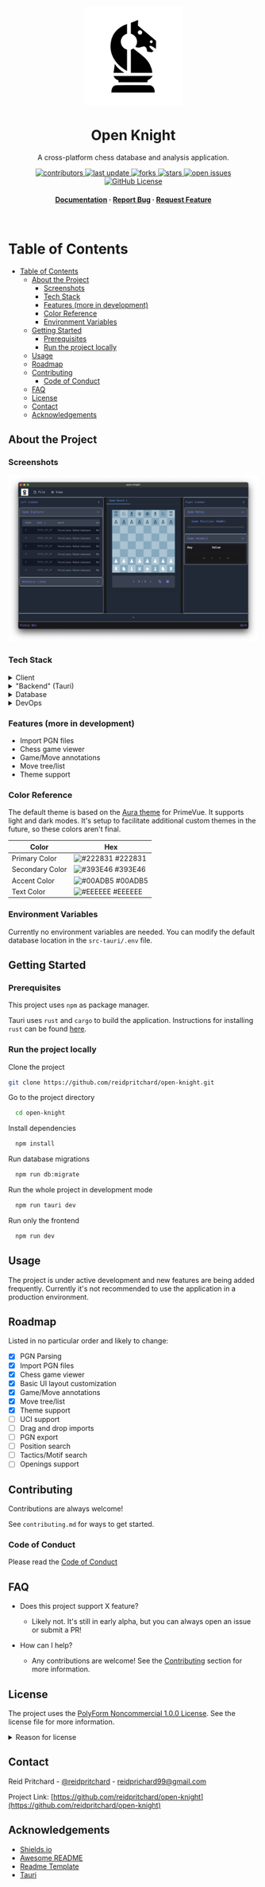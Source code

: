 <div align="center">

  <img src="docs/assets/logo.png" alt="logo" width="200" height="auto" />
  <h1>Open Knight</h1>
  
  <p>
    A cross-platform chess database and analysis application.
  </p>
  
<!-- Badges -->
<p>
  <a href="https://github.com/reidpritchard/open-knight/graphs/contributors">
    <img src="https://img.shields.io/github/contributors/reidpritchard/open-knight" alt="contributors" />
  </a>
  <a href="">
    <img src="https://img.shields.io/github/last-commit/reidpritchard/open-knight" alt="last update" />
  </a>
  <a href="https://github.com/reidpritchard/open-knight/network/members">
    <img src="https://img.shields.io/github/forks/reidpritchard/open-knight" alt="forks" />
  </a>
  <a href="https://github.com/reidpritchard/open-knight/stargazers">
    <img src="https://img.shields.io/github/stars/reidpritchard/open-knight" alt="stars" />
  </a>
  <a href="https://github.com/reidpritchard/open-knight/issues/">
    <img src="https://img.shields.io/github/issues/reidpritchard/open-knight" alt="open issues" />
  </a>
  <a href="https://github.com/reidpritchard/open-knight/blob/main/docs/LICENSE">
    <img alt="GitHub License" src="https://img.shields.io/github/license/reidpritchard/open-knight">
  </a>
</p>

<h4>
    <a href="https://github.com/reidpritchard/open-knight">Documentation</a>
  <span> · </span>
    <a href="https://github.com/reidpritchard/open-knight/issues/">Report Bug</a>
  <span> · </span>
    <a href="https://github.com/reidpritchard/open-knight/issues/">Request Feature</a>
  </h4>
</div>

<br />

<!-- Table of Contents -->
# Table of Contents

<!-- @import "[TOC]" {cmd="toc" depthFrom=1 depthTo=6 orderedList=false} -->

<!-- code_chunk_output -->

- [Table of Contents](#table-of-contents)
  - [About the Project](#about-the-project)
    - [Screenshots](#screenshots)
    - [Tech Stack](#tech-stack)
    - [Features (more in development)](#features-more-in-development)
    - [Color Reference](#color-reference)
    - [Environment Variables](#environment-variables)
  - [Getting Started](#getting-started)
    - [Prerequisites](#prerequisites)
    - [Run the project locally](#run-the-project-locally)
  - [Usage](#usage)
  - [Roadmap](#roadmap)
  - [Contributing](#contributing)
    - [Code of Conduct](#code-of-conduct)
  - [FAQ](#faq)
  - [License](#license)
  - [Contact](#contact)
  - [Acknowledgements](#acknowledgements)

<!-- /code_chunk_output -->

<!-- About the Project -->
## About the Project

<!-- Screenshots -->
### Screenshots

<div align="center">
  <img src="docs/assets/UI-Nov29-2024.png" alt="Screenshot of the current Open Knight UI" />
</div>

<!-- TechStack -->
### Tech Stack

<details>
  <summary>Client</summary>
  <ul>
    <li><a href="https://www.typescriptlang.org/">Typescript</a></li>
    <li><a href="https://vuejs.org/">Vue.js</a></li>
    <li><a href="https://tailwindcss.com/">TailwindCSS</a></li>
    <li><a href="https://primevue.org/">PrimeVue Components</a></li>
  </ul>
</details>

<details>
  <summary>"Backend" (Tauri)</summary>
  <ul>
    <li><a href="https://www.rust-lang.org/">Rust</a></li>
    <li><a href="https://diesel.rs/">Diesel</a></li>
  </ul>
</details>

<details>
<summary>Database</summary>
  <ul>
    <li><a href="https://www.sqlite.org/">SQLite</a></li>
  </ul>
</details>

<details>
<summary>DevOps</summary>
  <ul>
    <li> TODO </li>
  </ul>
</details>

<!-- Features -->
### Features (more in development)

- Import PGN files
- Chess game viewer
- Game/Move annotations
- Move tree/list
- Theme support

<!-- Color Reference -->
### Color Reference

The default theme is based on the [Aura theme](https://primevue.org/theme/aura/) for PrimeVue. It supports light and dark modes. It's setup to facilitate additional custom themes in the future, so these colors aren't final.

| Color             | Hex                                                                |
| ----------------- | ------------------------------------------------------------------ |
| Primary Color | ![#222831](https://via.placeholder.com/10/222831?text=+) #222831 |
| Secondary Color | ![#393E46](https://via.placeholder.com/10/393E46?text=+) #393E46 |
| Accent Color | ![#00ADB5](https://via.placeholder.com/10/00ADB5?text=+) #00ADB5 |
| Text Color | ![#EEEEEE](https://via.placeholder.com/10/EEEEEE?text=+) #EEEEEE |

<!-- Env Variables -->
### Environment Variables

Currently no environment variables are needed. You can modify the default database location in the `src-tauri/.env` file.

<!-- Getting Started -->
## Getting Started

<!-- Prerequisites -->
### Prerequisites

This project uses `npm` as package manager.

Tauri uses `rust` and `cargo` to build the application. Instructions for installing `rust` can be found [here](https://www.rust-lang.org/tools/install).

<!-- Installation -->
### Run the project locally

Clone the project

```bash
git clone https://github.com/reidpritchard/open-knight.git
```

Go to the project directory

```bash
  cd open-knight
```

Install dependencies

```bash
  npm install
```

Run database migrations

```bash
  npm run db:migrate
```

Run the whole project in development mode

```bash
  npm run tauri dev
```

Run only the frontend

```bash
  npm run dev
```

<!-- Usage -->
## Usage

The project is under active development and new features are being added frequently. Currently it's not recommended to use the application in a production environment.

<!-- Roadmap (in no particular order) -->
## Roadmap

Listed in no particular order and likely to change:

- [x] PGN Parsing
- [x] Import PGN files
- [x] Chess game viewer
- [x] Basic UI layout customization
- [x] Game/Move annotations
- [x] Move tree/list
- [x] Theme support
- [ ] UCI support
- [ ] Drag and drop imports
- [ ] PGN export
- [ ] Position search
- [ ] Tactics/Motif search
- [ ] Openings support

<!-- Contributing -->
## Contributing

Contributions are always welcome!

See `contributing.md` for ways to get started.

<!-- Code of Conduct -->
### Code of Conduct

Please read the [Code of Conduct](https://github.com/reidpritchard/open-knight/blob/main/docs/CODE_OF_CONDUCT.md)

<!-- FAQ -->
## FAQ

- Does this project support X feature?

  - Likely not. It's still in early alpha, but you can always open an issue or submit a PR!

- How can I help?

  - Any contributions are welcome! See the [Contributing](https://github.com/reidpritchard/open-knight/blob/main/CONTRIBUTING.md) section for more information.

<!-- License -->
## License

The project uses the [PolyForm Noncommercial 1.0.0 License](https://github.com/reidpritchard/open-knight/blob/main/docs/LICENSE.md). See the license file for more information.

<details>
<summary>Reason for license</summary>
I chose this license because I want to keep the project open source, but also want to ensure that it's not used in a way that is harmful to the development of the project. For example, I don't want a company making a profit off of the project without contributing back. I am open to more traditional OSI approved licenses in the future, but for now this one allows me to keep more control over the project. I'd rather move from this license to something more permissive in the future rather than the other way around.
</details>

<!-- Contact -->
## Contact

Reid Pritchard - [@reidpritchard](https://github.com/reidpritchard) - <reidprichard99@gmail.com>

Project Link: [https://github.com/reidpritchard/open-knight](https://github.com/reidpritchard/open-knight)

<!-- Acknowledgments -->
## Acknowledgements

- [Shields.io](https://shields.io/)
- [Awesome README](https://github.com/matiassingers/awesome-readme)
- [Readme Template](https://github.com/othneildrew/Best-README-Template)
- [Tauri](https://github.com/tauri-apps/tauri)
